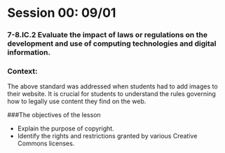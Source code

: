 # Session 00: 09/01

### 7-8.IC.2 Evaluate the impact of laws or regulations on the development and use of computing technologies and digital information.

### Context:
The above standard was addressed when students had to add images to their website. It is crucial for students  to understand the rules governing how to legally use content they find on the web.

###The objectives of the lesson 
* Explain the purpose of copyright.
* Identify the rights and restrictions granted by various Creative Commons licenses.


